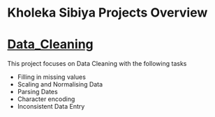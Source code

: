 # Kholeka Sibiya Projects Overview
# [Data_Cleaning](https://kholeka98.github.io/Kholeka.S/)
This project focuses on Data Cleaning with the following tasks
* Filling in missing values 
* Scaling and Normalising Data
* Parsing Dates
* Character encoding
* Inconsistent Data Entry
